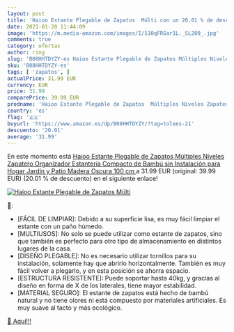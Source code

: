 ```yaml
---
layout: post
title: 'Haioo Estante Plegable de Zapatos  Múlti con un 20.01 % de descuento'
date: 2021-01-28 11:44:09
image: 'https://m.media-amazon.com/images/I/510qFRGar1L._SL200_.jpg'
comments: true
category: ofertas
author: ring
slug: 'B08HHTDYZY-es Haioo Estante Plegable de Zapatos Múltiples Niveles...'
sku: 'B08HHTDYZY-es'
tags: [ 'zapatos', ]
actualPrice: 31.99 EUR
currency: EUR
price: 31.99
comparePrice: 39.99 EUR
prodname: 'Haioo Estante Plegable de Zapatos  Múltiples Niveles Zapatero Organizador Estantería Compacto de Bambú sin Instalación para Hogar  Jardín y Patio  Madera Oscura  100 cm '
country: 'es'
flag: '🇪🇸'
buyurl: 'https://www.amazon.es/dp/B08HHTDYZY/?tag=tolees-21'
descuento: '20.01'
average: '31.99'
---
```


En este momento está [Haioo Estante Plegable de Zapatos  Múltiples Niveles Zapatero Organizador Estantería Compacto de Bambú sin Instalación para Hogar  Jardín y Patio  Madera Oscura  100 cm ](https://www.amazon.es/dp/B08HHTDYZY/?tag=tolees-21) a 31.99 EUR (original: 39.99 EUR) (20.01 %  de descuento) en el siguiente enlace!

[![Haioo Estante Plegable de Zapatos  Múlti](https://m.media-amazon.com/images/I/510qFRGar1L._SL200_.jpg)](https://www.amazon.es/dp/B08HHTDYZY/?tag=tolees-21)

🔎:

- [FÁCIL DE LIMPIAR]: Debido a su superficie lisa, es muy fácil limpiar el estante con un paño húmedo.
- [MULTIUSOS]: No solo se puede utilizar como estante de zapatos, sino que también es perfecto para otro tipo de almacenamiento en distintos lugares de la casa.
- [DISEÑO PLEGABLE]: No es necesario utilizar tornillos para su instalación, solamente hay que abrirlo horizontalmente. También es muy fácil volver a plegarlo, y en esta posición se ahorra espacio.
- [ESTRUCTURA RESISTENTE]: Puede soportar hasta 40kg, y gracias al diseño en forma de X de los laterales, tiene mayor estabilidad.
- [MATERIAL SEGURO]: El estante de zapatos está hecho de bambú natural y no tiene olores ni está compuesto por materiales artificiales. Es muy suave al tacto y más ecológico.

[🛒 Aquí!!!](https://www.amazon.es/dp/B08HHTDYZY/?tag=tolees-21)
